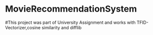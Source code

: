 # MovieRecommendationSystem
#This project was part of University Assignment and works with TFID-Vectorizer,cosine similarity and difflib
